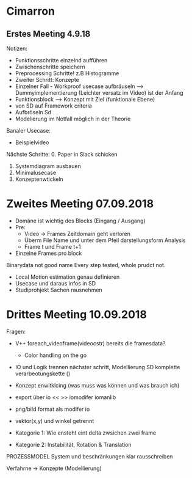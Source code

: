 # Cimarron
## Erstes Meeting 4.9.18
Notizen:
- Funktionsschritte einzelnd aufführen
- Zwischenschritte speichern
- Preprocessing Schritte! z.B Histogramme
- Zweiter Schritt: Konzepte
- Einzelner Fall - Workproof usecase aufbräuseln --> Dummyimplementierung (Leichter versatz im Video) ist der Anfang
- Funktionsblock --> Konzept mit Ziel (funktionale Ebene)
- von SD auf Framework criteria
- Aufbröseln Sd
- Modelierung im Notfall möglich in der Theorie

Banaler Usecase:
- Beispielvideo

Nächste Schritte:
0. Paper in Slack schicken
1. Systemdiagram ausbauen
2. Minimalusecase
3. Konzeptenwtickeln

# Zweites Meeting 07.09.2018
- Domäne ist wichtig des Blocks (Eingang / Ausgang)
- Pre:
  - Video -> Frames Zeitdomain geht verloren
  - Überm File Name und unter dem Pfeil darstellungsform
Analysis
  - Frame t und Frame t+1
- Einzelne Frames pro block

Binarydata not good name
Every step tested, whole prudct not.

- Local Motion estimation genau definieren
- Usecase und daraus infos in SD
- Studiprohjekt Sachen rausnehmen

# Drittes Meeting 10.09.2018
Fragen:
  - V++ foreach_videoframe(videocstr) bereits die framesdata?
    - Color handling on the go
  - IO und Logik trennen nächster schritt, Modellierung SD komplette verarbeotungskette ()
  - Konzept enwitklcing (was muss was können und was brauch ich)
  - export über io << >> iomodifer iomanlib
  - png/bild format als modifer io

- vektor(x,y) und winkel getrennt
- Kategorie 1: Wie ensteht eint delta zwsichen zwei frame
- Kategorie 2: Instabilität, Rotation & Translation

PROZESSMODEL
System und beschränkungen klar rausschreiben

Verfahrne -> Konzepte (Modellierung)

